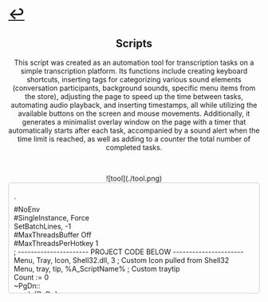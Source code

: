 # [↩](https://aledua.github.io/)

## <center>Scripts</center>
<center>This script was created as an automation tool for transcription tasks on a simple transcription platform. Its functions include creating keyboard shortcuts, inserting tags for categorizing various sound elements (conversation participants, background sounds, specific menu items from the store), adjusting the page to speed up the time between tasks, automating audio playback, and inserting timestamps, all while utilizing the available buttons on the screen and mouse movements.
Additionally, it generates a minimalist overlay window on the page with a timer that automatically starts after each task, accompanied by a sound alert when the time limit is reached, as well as adding to a counter the total number of completed tasks.
</center>

&nbsp;

<center>![tool](./tool.png)</center>

<div style="max-height: 200px; overflow-y: auto; padding: 10px; border: 1px solid #ccc; border-radius: 5px; white-space: pre-wrap; word-wrap: break-word;">
`
#NoEnv    
#SingleInstance, Force
SetBatchLines, -1  
#MaxThreadsBuffer Off
#MaxThreadsPerHotkey 1
; ---------------------- PROJECT CODE BELOW ----------------------
Menu, Tray, Icon, Shell32.dll, 3 ; Custom Icon pulled from Shell32
Menu, tray, tip, %A_ScriptName% ; Custom traytip
Count := 0
~PgDn::
send, {PgDn}
number_loops := 6
loop, %number_loops%
{
Send, {WheelDown}
sleep, 200
}
; Trigger hotkey
    timerCount := 60 ; Change me
    Count := Count + 1
    Gosub, Sub_ShowOverlay
return
; Creates and shows the GUI
Sub_ShowOverlay:
    Gui, GUI_Overlay:New, +ToolWindow  +LastFound +AlwaysOnTop -Caption +hwndGUI_Overlay_hwnd
    Gui, Margin, 10, 10
    Gui, Font, s30 q4, Segoe UI Bold
    Gui, Add, Text, w400 Center vTEXT_Timer cWhite, %timerCount% seconds (%Count%)
    
    Gui, Color, 000000
    WinSet, Transparent, 200
    Gui, Show, Hide, Overlay
    WinMove, 2670, 157 ; Change these values to move the window original 750
    Gui, GUI_Overlay:Show
    SetTimer, Timer_Countdown, 1000
return
; Does the countdown and updating of the timer
Timer_Countdown:
    if (timerCount == 1) {
        SetTimer, Timer_Countdown, Off
        SoundPlay, fail.wav
        Gui, GUI_Overlay:Destroy
    }
    timerCount--
    GuiControl, GUI_Overlay:, TEXT_Timer, %timerCount% seconds (%Count%)
    
    
return
#MaxThreadsBuffer Off
#MaxThreadsPerHotkey 1
#SingleInstance force
;SetMouseDelay,-1 ;remove delays from mouse actions
Process, Priority,, High

!LButton::
KeyWait, LAlt
send, ^b
MouseGetPos, StartX, StartY
;sleep, 50
MouseMove, 0, -125, 0, R
;sleep, 50
MouseGetPos, FirstX, FirstY
MouseMove, 410, FirstY, 0
send, {Click}
sleep, 100
send, {LControl down}
sleep, 100
send, !r
send, {LControl up}
MouseMove, StartX, StartY, 0
return
*LShift::
send, {LControl down}
send, !i
send, {LControl up}
return
*1::
MouseMove, 0, 80, 0, R
send, ^b
MouseMove, 0, -80, 0, R
;sleep, 50
KeyWait, LButton, D
KeyWait, LButton
sleep, 50
send, {Tab}
sleep, 50
send, {LControl down}
sleep, 100
send, !p
send, {LControl up}
return
*2::
MouseMove, 0, 80, 0, R
send, ^b
MouseMove, 0, -80, 0, R
;sleep, 50
KeyWait, LButton, D
KeyWait, LButton
sleep, 50
send, {Tab}
sleep, 50
send, {LControl down}
sleep, 100
send, !n
send, {LControl up}
return
*3::
MouseMove, 0, 80, 0, R
send, ^b
MouseMove, 0, -80, 0, R
;sleep, 50
KeyWait, LButton, D
KeyWait, LButton
sleep, 50
send, {Tab}
sleep, 50
send, {LControl down}
sleep, 100
send, !u
send, {LControl up}
return
*4::
MouseMove, 0, 80, 0, R
send, ^b
MouseMove, 0, -80, 0, R
;sleep, 50
KeyWait, LButton, D
KeyWait, LButton
sleep, 50
send, {Tab}
sleep, 50
send, {LControl down}
sleep, 100
send, !t
send, {LControl up}
return
*5::
MouseMove, 0, 80, 0, R
send, ^b
MouseMove, 0, -80, 0, R
;sleep, 50
KeyWait, LButton, D
KeyWait, LButton
send, {Tab}
sleep, 50
send, {LControl down}
sleep, 100
send, !r
send, {LControl up}
return
*!1::
send, {backspace 3}
send, {LControl down}
sleep, 100
send, !p
send, {LControl up}
return
*!2::
send, {backspace 3}
send, {LControl down}
sleep, 100
send, !n
send, {LControl up}
return
*!3::
send, {backspace 3}
send, {LControl down}
sleep, 100
send, !u
send, {LControl up}
return
*!4::
send, {backspace 3}
send, {LControl down}
sleep, 100
send, !t
send, {LControl up}
return
*!5::
send, {backspace 3}
send, {LControl down}
sleep, 100
send, !r
send, {LControl up}
return
*6::
send, {LControl down}
sleep, 100
send, !h
send, {LControl up}
return
*7::
Send, {space 2}
Send, {Rshift down}
Send, {left 2}
Send, {Rshift up}
Send, {LControl down}
send, !c
send, {LControl up}
Send, {left 3}
Send, {Rshift down}
Send, {left 1}
Send, {Rshift up}
Send, {space}
return
*8::
send, {LControl down}
sleep, 100
send, !k
send, {LControl up}
return
*9::
send, {LControl down}
sleep, 100
send, !l
send, {LControl up}
return
*!n::
send, ñ
return
*!m::
send, ma'am
send, {space}
return
*!,::
send, -edited-
send, {space}
return
*!.::
send, welcome to -edited- will you be using your mobile app today?
send, {space}
return
*!/::
send, if your order is correct on your screen please move forward thank you.
send, {space}
return

:*?:'a::{Asc 0225}
return
:*?:'e::{Asc 0233}
return
:*?:'i::{Asc 0237}
return
:*?:'o::{Asc 0243}
return
:*?:'u::{Asc 0250}
return
`
</div>
